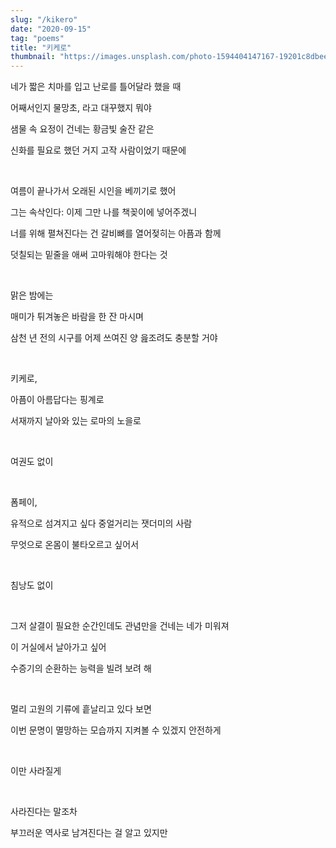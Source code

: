 ```yaml
---
slug: "/kikero"
date: "2020-09-15"
tag: "poems"
title: "키케로"
thumbnail: "https://images.unsplash.com/photo-1594404147167-19201c8dbee2?q=80&w=2000"
---
```


네가 짧은 치마를 입고 난로를 틀어달라 했을 때

어째서인지 물망초, 라고 대꾸했지 뭐야

샘물 속 요정이 건네는 황금빛 술잔 같은

신화를 필요로 했던 거지 고작 사람이었기 때문에

<br/>

여름이 끝나가서 오래된 시인을 베끼기로 했어

그는 속삭인다: 이제 그만 나를 책꽂이에 넣어주겠니

너를 위해 펼쳐진다는 건 갈비뼈를 열어젖히는 아픔과 함께

덧칠되는 밑줄을 애써 고마워해야 한다는 것

<br />

맑은 밤에는

매미가 튀겨놓은 바람을 한 잔 마시며

삼천 년 전의 시구를 어제 쓰여진 양 읊조려도 충분할 거야

<br />

키케로,

아픔이 아름답다는 핑계로

서재까지 날아와 있는 로마의 노을로

<br />

여권도 없이

<br />

폼페이,

유적으로 섬겨지고 싶다 중얼거리는 잿더미의 사람

무엇으로 온몸이 불타오르고 싶어서

<br />

침낭도 없이

<br />

그저 살결이 필요한 순간인데도 관념만을 건네는 네가 미워져

이 거실에서 날아가고 싶어

수증기의 순환하는 능력을 빌려 보려 해

<br />

멀리 고원의 기류에 흩날리고 있다 보면

이번 문명이 멸망하는 모습까지 지켜볼 수 있겠지 안전하게

<br />

이만 사라질게

<br />

사라진다는 말조차

부끄러운 역사로 남겨진다는 걸 알고 있지만
